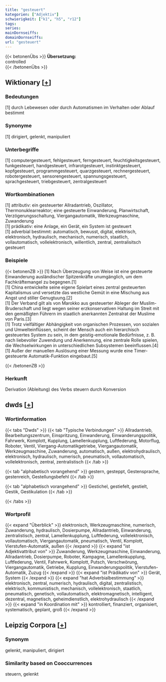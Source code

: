 ```yaml
---
title: "gesteuert"
kategorien: ["Adjektiv"]
schwierigkeit: ["k1", "h5", "r12"]
tags:
series:
mainDornseiffs:
domainDornseiffs:
url: "gesteuert"
---
```


{{< betonenÜbs >}}
**Übersetzung:**  
controlled  
{{< /betonenÜbs >}}

## Wiktionary [[+](https://de.wiktionary.org/wiki/gesteuert)]

### Bedeutungen
[1] durch Lebewesen oder durch Automatismen im Verhalten oder Ablauf bestimmt  

### Synonyme
[1] dirigiert, gelenkt, manipuliert  

### Unterbegriffe
[1] computergesteuert, fehlgesteuert, ferngesteuert, feuchtigkeitsgesteuert, funkgesteuert, handgesteuert, infrarotgesteuert, instinktgesteuert, kopfgesteuert, programmgesteuert, quarzgesteuert, rechnergesteuert, robotergesteuert, sensorengesteuert, spannungsgesteuert, sprachgesteuert, triebgesteuert, zentralgesteuert  

### Wortkombinationen
[1] attributiv: ein gesteuerter Allradantrieb, Oszillator, Thermonuklearreaktor; eine gesteuerte Einwanderung, Planwirtschaft, Verzögerungsschaltung, Viergangautomatik, Werkzeugmaschine, Zuwanderung  
[1] prädikativ: eine Anlage, ein Gerät, ein System ist gesteuert  
[1] adverbial bestimmt: automatisch, bewusst, digital, elektrisch, elektronisch, hydraulisch, mechanisch, numerisch, staatlich, vollautomatisch, vollelektronisch, willentlich, zentral, zentralisitsch gesteuert  

### Beispiele
{{< betonenZB >}}
[1] Nach Überzeugung von Weise ist eine gesteuerte Einwanderung ausländischer Spitzenkräfte unumgänglich, um dem Fachkräftemangel zu begegnen.[1]  
[1] China entwickelte seine eigene Spielart eines zentral gesteuerten Kapitalismus und versetzte das westliche Gemüt in eine Mischung aus Angst und stiller Genugtuung.[2]  
[1] Der Verband gilt als von Marokko aus gesteuerter Ableger der Muslim-Bruderschaft und liegt wegen seiner erzkonservativen Haltung im Streit mit den gemäßigten Führern im staatlich anerkannten Zentralrat der Muslime von Paris.[3]  
[1] Trotz vielfältiger Abhängigkeit von organischen Prozessen, von sozialen und Umwelteinflüssen, scheint der Mensch auch ein hierarchisch gesteuertes System zu sein, in dem geistig-emotionale Bedürfnisse, z. B. nach liebevoller Zuwendung und Anerkennung, eine zentrale Rolle spielen, die Wechselwirkungen in unterschiedlichen Subsystemen beeinflussen.[4]  
[1] Außer der manuellen Auslösung einer Messung wurde eine Timer-gesteuerte Automatik-Funktion eingebaut.[5]  

{{< /betonenZB >}}
### Herkunft
Derivation (Ableitung) des Verbs steuern durch Konversion  



## dwds [[+](https://www.dwds.de/wb/gesteuert)]

### Wortinformation
{{< tabs "Dwds" >}}
{{< tab "Typische Verbindungen" >}}
Allradantrieb, Bearbeitungszentrum, Einspritzung, Einwanderung, Einwanderungspolitik, Fahrwerk, Komplott, Kupplung, Lamellenkupplung, Luftfederung, Motorflug, Roboter, Ventil, Viergang-Automatikgetriebe, Viergangautomatik, Werkzeugmaschine, Zuwanderung, automatisch, außen, elektrohydraulisch, elektronisch, hydraulisch, numerisch, pneumatisch, vollautomatisch, vollelektronisch, zentral, zentralistisch
{{< /tab >}}

{{< tab "alphabetisch vorangehend" >}}
gestern, gesteppt, Gestensprache, gestenreich, Gestellungsbefehl
{{< /tab >}}

{{< tab "alphabetisch vorangehend" >}}
Gestichel, gestiefelt, gestielt, Gestik, Gestikulation
{{< /tab >}}

{{< /tabs >}}

### Wortprofil
{{< expand "Überblick" >}} elektronisch, Werkzeugmaschine, numerisch, Zuwanderung, hydraulisch, Dosierpumpe, Allradantrieb, Einwanderung, zentralistisch, zentral, Lamellenkupplung, Luftfederung, vollelektronisch, vollautomatisch, Viergangautomatik, pneumatisch, Ventil, Komplott, Vierstufen-Automatik, außen {{< /expand >}}
{{< expand "ist Adjektivattribut von" >}} Zuwanderung, Werkzeugmaschine, Einwanderung, Allradantrieb, Dosierpumpe, Roboter, Kampagne, Lamellenkupplung, Luftfederung, Ventil, Fahrwerk, Komplott, Putsch, Verschwörung, Viergangautomatik, Getriebe, Kupplung, Einwanderungspolitik, Vierstufen-Automatik, Zuzug {{< /expand >}}
{{< expand "ist Prädikativ von" >}} Gerät, System {{< /expand >}}
{{< expand "hat Adverbialbestimmung" >}} elektronisch, zentral, numerisch, hydraulisch, digital, zentralistisch, elektrisch, kommunistisch, mechanisch, vollelektronisch, staatlich, pneumatisch, genetisch, vollautomatisch, elektromagnetisch, intelligent, dezentral, magnetisch, geheimdienstlich, elektrohydraulisch {{< /expand >}}
{{< expand "in Koordination mit" >}} kontrolliert, finanziert, organisiert, systematisch, geplant, groß {{< /expand >}}

## Leipzig Corpora [[+](https://corpora.uni-leipzig.de/en/res?word=gesteuert&corpusId=deu_newscrawl-public_2018)]


### Synonym
gelenkt, manipuliert, dirigiert


### Similarity based on Cooccurrences
steuern, gelenkt

